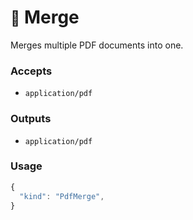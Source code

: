 # <small>:nut_and_bolt:</small> Merge

Merges multiple PDF documents into one.

### Accepts

  - `application/pdf`

### Outputs

  - `application/pdf`

### Usage

```js
{
  "kind": "PdfMerge",
}
```
